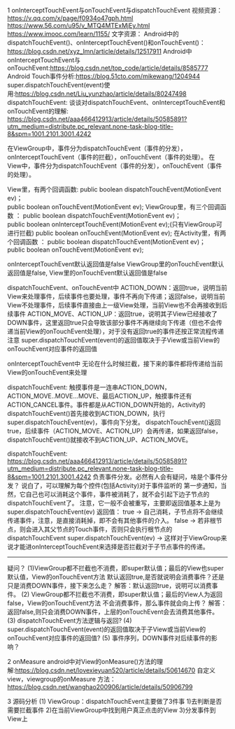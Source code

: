 1 onInterceptTouchEvent与onTouchEvent与dispatchTouchEvent
视频资源：
https://v.qq.com/x/page/f0934o47gph.html
https://www.56.com/u95/v_MTQ4MTExMjEy.html
https://www.imooc.com/learn/1155/
文字资源：
Android中的dispatchTouchEvent()、onInterceptTouchEvent()和onTouchEvent()：
https://blog.csdn.net/xyz_lmn/article/details/12517911
Android中onInterceptTouchEvent与onTouchEvent:https://blog.csdn.net/top_code/article/details/8585777
Android Touch事件分析:https://blog.51cto.com/mikewang/1204944
super.dispatchTouchEvent(event)使用:https://blog.csdn.net/Liu_yunzhao/article/details/80247498
dispatchTouchEvent:
谈谈对dispatchTouchEvent、onInterceptTouchEvent和onTouchEvent的理解:
https://blog.csdn.net/aaa466412913/article/details/50585891?utm_medium=distribute.pc_relevant.none-task-blog-title-8&spm=1001.2101.3001.4242

在ViewGroup中，事件分为dispatchTouchEvent（事件的分发），onInterceptTouchEvent（事件的拦截），onTouchEvent（事件的处理）。
在View中，事件分为dispatchTouchEvent（事件的分发），onTouchEvent（事件的处理）。

View里，有两个回调函数:
public boolean dispatchTouchEvent(MotionEvent ev)；  
public boolean onTouchEvent(MotionEvent ev);
ViewGroup里，有三个回调函数 ：
public boolean dispatchTouchEvent(MotionEvent ev)；  
public boolean onInterceptTouchEvent(MotionEvent ev);(只有ViewGroup可进行拦截)
public boolean onTouchEvent(MotionEvent ev);
在Activity里，有两个回调函数 ：
public boolean dispatchTouchEvent(MotionEvent ev)；  
public boolean onTouchEvent(MotionEvent ev);

onInterceptTouchEvent默认返回值是false
ViewGroup里的onTouchEvent默认返回值是false, View里的onTouchEvent默认返回值是false

dispatchTouchEvent、onTouchEvent中
ACTION_DOWN：返回true，说明当前View来处理事件，后续事件也要处理，事件不再向下传递；返回false，说明当前View不处理事件，后续事件直接由上一级View处理，当前View也不会再接收到后续事件
ACTION_MOVE、ACTION_UP：返回true，说明其子View已经接收了DOWN事件，这里返回true只会导致该部分事件不再继续向下传递（但也不会传递当前View的onTouchEvent处理），对于没有返回true的事件还按正常流程传递
注意
super.dispatchTouchEvent(event)的返回值取决于子View或当前View的onTouchEvent对应事件的返回值

onInterceptTouchEvent中
无论在什么时候拦截，接下来的事件都将传递给当前View的onTouchEvent来处理

dispatchTouchEvent:
 触摸事件是一连串ACTION_DOWN，ACTION_MOVE..MOVE…MOVE、最后ACTION_UP，触摸事件还有ACTION_CANCEL事件。事件都是从ACTION_DOWN开始的，Activity的dispatchTouchEvent()首先接收到ACTION_DOWN，执行super.dispatchTouchEvent(ev)，事件向下分发。
    dispatchTouchEvent()返回true，后续事件（ACTION_MOVE、ACTION_UP）会再传递，如果返回false，dispatchTouchEvent()就接收不到ACTION_UP、ACTION_MOVE。

dispatchTouchEvent:
https://blog.csdn.net/aaa466412913/article/details/50585891?utm_medium=distribute.pc_relevant.none-task-blog-title-8&spm=1001.2101.3001.4242
    负责事件分发。必然有人会有疑问，啥是个事件分发？ 说白了，可以理解为每个控件(包括Activity)对于事件监听的
    第一步通知，当然，它自己也可以消耗这个事件，事件被消耗了，就不会引起下边子节点的dispatchTouchEvent了。
    注意，它一般不会被重写，主要即返回值基本上是为  super.dispatchTouchEvent(ev)
     返回值：
          true -> 自己消耗，子节点将不会继续传递事件，注意，是直接消耗掉，即不会有其他事件的介入。
          false -> 若非根节点，则会进入其父节点的Touch事件，否则只会执行根节点的dispatchTouchEvent
          super.dispatchTouchEvent(ev) -> 这样对于ViewGroup来说才能进onInterceptTouchEvent来选择是否拦截对于子节点事件的传递。

***
疑问？
(1)ViewGroup都不拦截也不消费，即super默认值；最后的View也super默认值，View的onTouchEvent方法
默认返回true,是否就说明会消费事件？还是只是消费DOWN事件，接下来怎么走？
解答：默认返回true，说明可以消费事件。
(2) ViewGroup都不拦截也不消费，即super默认值；最后的View人为返回false，View的onTouchEvent方法
不会消费事件，那么事件就会向上传？
解答：返回false,则只会消费DOWN事件，上层的onTouchEvent会去消费其他事件。
(3) dispatchTouchEvent方法逻辑与返回?
(4) super.dispatchTouchEvent(event)的返回值取决于子View或当前View的onTouchEvent对应事件的返回值?
(5) 事件序列，DOWN事件对后续事件的影响？

2 onMeasure
android中对View的onMeasure()方法的理解:https://blog.csdn.net/lovexieyuan520/article/details/50614670
自定义view，viewgroup的onMeasure 方法：https://blog.csdn.net/wanghao200906/article/details/50906799


3 源码分析
(1) ViewGroup：dispatchTouchEvent主要做了3件事
1)去判断是否需要拦截事件
2)在当前ViewGroup中找到用户真正点击的View
3)分发事件到View上